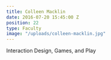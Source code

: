 ```yaml
---
title: Colleen Macklin
date: 2016-07-20 15:45:00 Z
position: 22
type: Faculty
image: "/uploads/colleen-macklin.jpg"
---
```


Interaction Design, Games, and Play
